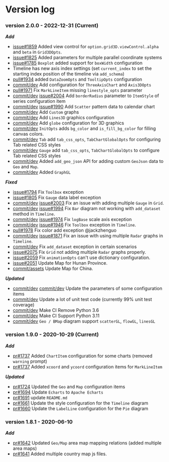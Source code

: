# Version log

### version 2.0.0 - 2022-12-31 (Current)

***Add***
* [issue#1859](https://github.com/pyecharts/pyecharts/issues/1859) Added view control for `option.grid3D.viewControl.alpha` and `beta` in `Grid3DOpts`.
* [issue#1825](https://github.com/pyecharts/pyecharts/issues/1825) Added parameters for multiple parallel coordinate systems
* [issue#1785](https://github.com/pyecharts/pyecharts/issues/1785) `Boxplot` added support for `boxWidth` configuration
* Timeline has new axis index settings (set `current_index` to set the starting index position of the timeline via `add_schema`)
* [pull#1934](https://github.com/pyecharts/pyecharts/pull/1934) added `DataZoomOpts` and `TooltipOpts` configuration
* [commit/dev](https://github.com/pyecharts/pyecharts/commit/3547c50434400e6bd347204afff56331f27ea767) Add configuration for `ThreeAxisChart` and `Axis3DOpts`
* [pull#1971](https://github.com/pyecharts/pyecharts/pull/1971) Fix `MarkLineItem` missing `linestyle_opts` parameter
* [commit/dev](https://github.com/pyecharts/pyecharts/commit/2b6fd503349b72b6addad57ff33d253c22743a78) [issue#2004](https://github.com/pyecharts/pyecharts/issues/2004) Add `borderRadius` parameter to `ItemStyle` of series configuration item
* [commit/dev](https://github.com/pyecharts/pyecharts/commit/2b6fd503349b72b6addad57ff33d253c22743a78) [issue#1990](https://github.com/pyecharts/pyecharts/issues/1990) Add `Scatter` pattern data to calendar chart
* [commit/dev](https://github.com/pyecharts/pyecharts/commit/d25cca137b13fdd852bf91d74de816847877bd05) Add `Custom` graphs
* [commit/dev](https://github.com/pyecharts/pyecharts/commit/a85711c3114127d866ffac16d27672802d009e81) Add `Lines3D` graphics configuration
* [commit/dev](https://github.com/pyecharts/pyecharts/commit/a85711c3114127d866ffac16d27672802d009e81) Add `globe` configuration for 3D graphics
* [commit/dev](https://github.com/pyecharts/pyecharts/commit/73a5b11689d9626b61122a58d48e85536800a135) `InitOpts` adds `bg_color` and `is_fill_bg_color` for filling canvas colors.
* [commit/dev](https://github.com/pyecharts/pyecharts/commit/73a5b11689d9626b61122a58d48e85536800a135) `Tab` add `tab_css_opts`, `TabChartGlobalOpts` for configuring Tab related CSS styles 
* [commit/dev](https://github.com/pyecharts/pyecharts/commit/7f5a2eae7cc15b0929a42b0082d7409040e6d382) `Gauge` add `tab_css_opts`, `TabChartGlobalOpts` to configure Tab related CSS styles
* [commit/dev](https://github.com/pyecharts/pyecharts/commit/84483fd6165db0cf607fb95dd4e431d83f2871fe) Added `add_geo_json` API for adding custom `GeoJson` data to `Geo` and `Map`. 
* [commit/dev](https://github.com/pyecharts/pyecharts/pull/2104/commits/74c151a371ffb44336a3aea3d624e27535527711) Added `GraphGL`

***Fixed***
* [issue#1794](https://github.com/pyecharts/pyecharts/issues/1794) Fix `Toolbox` exception
* [issue#1805](https://github.com/pyecharts/pyecharts/issues/1805) Fix `Gauge` data label exception
* [commit/dev](https://github.com/pyecharts/pyecharts/commit/2b6fd503349b72b6addad57ff33d253c22743a78) [issue#2003](https://github.com/pyecharts/pyecharts/issues/2003) Fix an issue with adding multiple `Gauge` in `Grid`.
* [commit/dev](https://github.com/pyecharts/pyecharts/commit/2b6fd503349b72b6addad57ff33d253c22743a78) [issue#1994](https://github.com/pyecharts/pyecharts/issues/1994) Fix `Bar` diagram not working with `add_dataset` method in `Timeline`.
* [commit/dev](https://github.com/pyecharts/pyecharts/commit/2b6fd503349b72b6addad57ff33d253c22743a78) [issue#1974](https://github.com/pyecharts/pyecharts/issues/1974) Fix `logBase` scale axis exception
* [commit/dev](https://github.com/pyecharts/pyecharts/commit/2b6fd503349b72b6addad57ff33d253c22743a78) [issue#1946](https://github.com/pyecharts/pyecharts/issues/1946) Fix `Toolbox` exception in `Timeline`.
* [pull#1978](https://github.com/pyecharts/pyecharts/pull/1978) Fix color add exception @jackzhenguo
* [commit/dev](https://github.com/pyecharts/pyecharts/commit/2b6fd503349b72b6addad57ff33d253c22743a78) [issue#1871](https://github.com/pyecharts/pyecharts/issues/1871) Fix an issue with using multiple `Radar` graphs in `Timeline`.
* [commit/dev](https://github.com/pyecharts/pyecharts/commit/d25cca137b13fdd852bf91d74de816847877bd05) Fix `add_dataset` exception in certain scenarios
* [issue#2075](https://github.com/pyecharts/pyecharts/issues/2075) Fix `Grid` not adding multiple `Radar` graphs properly.
* [issue#2059](https://github.com/pyecharts/pyecharts/issues/2059) Fix `animationOpts` can't use dictionary configuration.
* [issue#2051](https://github.com/pyecharts/pyecharts/issues/2051) Update Map for Hunan Province.
* [commit/assets](https://github.com/pyecharts/pyecharts-assets/commit/5b95f0b0fbfd641b7cd74e6f597354df1abcbb6c) Update Map for China.

***Updated***
* [commit/dev](https://github.com/pyecharts/pyecharts/commit/d25cca137b13fdd852bf91d74de816847877bd05) [commit/dev](https://github.com/pyecharts/pyecharts/commit/a85711c3114127d866ffac16d27672802d009e81) Update the parameters of some configuration items
* [commit/dev](https://github.com/pyecharts/pyecharts/commit/a85711c3114127d866ffac16d27672802d009e81) Update a lot of unit test code (currently 99% unit test coverage)
* [commit/dev](https://github.com/pyecharts/pyecharts/pull/2104/commits/73d56348de063b3135687f23c876a47dcc7ccd73) Make CI Remove Python 3.6
* [commit/dev](https://github.com/pyecharts/pyecharts/pull/2104/commits/29a6c4249bce6dea209e81f58065f9e8486a9beb) Make CI Support Python 3.11
* [commit/dev](https://github.com/pyecharts/pyecharts/pull/2104/commits/4d0edd9f8c1fd667c03b3fd575ffa759a89f311e) `Geo / BMap` diagram support `scatterGL`, `flowGL`, `linesGL`

### version 1.9.0 - 2020-10-29 (Current)

***Add***
* [pr#1737](https://github.com/pyecharts/pyecharts/pull/1737) Added `ChartItem` configuration for some charts (removed `warning` prompt)
* [pr#1737](https://github.com/pyecharts/pyecharts/pull/1726) Added `xcoord` and `ycoord` configuration items for `MarkLineItem`

***Updated***
* [pr#1724](https://github.com/pyecharts/pyecharts/pull/1724) Updated the `Geo` and `Map` configuration items
* [pr#1694](https://github.com/pyecharts/pyecharts/pull/1694) Update `Echarts` to `Apache Echarts`
* [pr#1691](https://github.com/pyecharts/pyecharts/pull/1691) update `README.md`
* [pr#1661](https://github.com/pyecharts/pyecharts/pull/1661) Update the style configuration for the `Timeline` diagram
* [pr#1660](https://github.com/pyecharts/pyecharts/pull/1660) Update the `LabelLine` configuration for the `Pie` diagram

### version 1.8.1 - 2020-06-10

***Add***
* [pr#1642](https://github.com/pyecharts/pyecharts/pull/1642) Updated `Geo/Map` area map mapping relations (added multiple area maps)
* [pr#1641](https://github.com/pyecharts/pyecharts/pull/1641) Added multiple country map js files.
